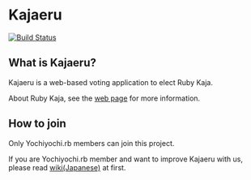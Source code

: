 # Kajaeru

[![Build Status](https://travis-ci.org/yochiyochirb/kajaeru.svg?branch=master)](https://travis-ci.org/yochiyochirb/kajaeru)

## What is Kajaeru?
Kajaeru is a web-based voting application to elect Ruby Kaja.

About Ruby Kaja, see the [web page](http://kaja.rubyist.net/) for more information.

## How to join
Only Yochiyochi.rb members can join this project.

If you are Yochiyochi.rb member and want to improve Kajaeru with us, please read [wiki(Japanese)](https://github.com/yochiyochirb/kajaeru/wiki) at first.
